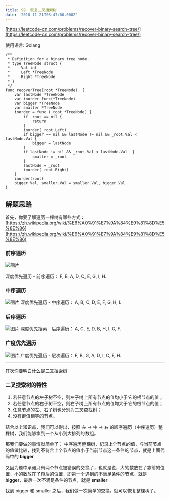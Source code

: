 ```yaml
---
title: 99. 恢复二叉搜索树
date: '2018-11-21T08:47:00.000Z'
---
```


[https://leetcode-cn.com/problems/recover-binary-search-tree/](https://leetcode-cn.com/problems/recover-binary-search-tree/)

使用语言: Golang

```golang
/**
 * Definition for a binary tree node.
 * type TreeNode struct {
 *     Val int
 *     Left *TreeNode
 *     Right *TreeNode
 * }
 */
func recoverTree(root *TreeNode)  {
    var lastNode *TreeNode
    var inorder func(*TreeNode)
    var bigger *TreeNode
    var smaller *TreeNode
    inorder = func (_root *TreeNode) {
        if _root == nil {
            return
        }
        inorder(_root.Left)
        if bigger == nil && lastNode != nil && _root.Val < lastNode.Val {
            bigger = lastNode
        }
        if lastNode != nil && _root.Val < lastNode.Val  {
            smaller = _root
        }
        lastNode = _root
        inorder(_root.Right)
    }
    inorder(root)
    bigger.Val, smaller.Val = smaller.Val, bigger.Val
}
```


## 解题思路
首先，你要了解遍历一棵树有哪些方式：[https://zh.wikipedia.org/wiki/%E6%A0%91%E7%9A%84%E9%81%8D%E5%8E%86](https://zh.wikipedia.org/wiki/%E6%A0%91%E7%9A%84%E9%81%8D%E5%8E%86)

### 前序遍历
![图片](https://upload.wikimedia.org/wikipedia/commons/thumb/d/d4/Sorted_binary_tree_preorder.svg/220px-Sorted_binary_tree_preorder.svg.png)

深度优先遍历 - 前序遍历：
F, B, A, D, C, E, G, I, H.
### 中序遍历

![图片](https://upload.wikimedia.org/wikipedia/commons/thumb/7/77/Sorted_binary_tree_inorder.svg/220px-Sorted_binary_tree_inorder.svg.png)
深度优先遍历 - 中序遍历：
A, B, C, D, E, F, G, H, I.
### 后序遍历
![图片](https://upload.wikimedia.org/wikipedia/commons/thumb/9/9d/Sorted_binary_tree_postorder.svg/220px-Sorted_binary_tree_postorder.svg.png)
深度优先搜索 - 后序遍历：
A, C, E, D, B, H, I, G, F.
### 广度优先遍历
![图片](https://upload.wikimedia.org/wikipedia/commons/thumb/d/d1/Sorted_binary_tree_breadth-first_traversal.svg/220px-Sorted_binary_tree_breadth-first_traversal.svg.png)
广度优先遍历 - 层次遍历：
F, B, G, A, D, I, C, E, H.


---

其次你要明白[什么是二叉搜索树](https://zh.wikipedia.org/wiki/%E4%BA%8C%E5%85%83%E6%90%9C%E5%B0%8B%E6%A8%B9)
### 二叉搜索树的特性
1. 若任意节点的左子树不空，则左子树上所有节点的值均小于它的根节点的值；
2. 若任意节点的右子树不空，则右子树上所有节点的值均大于它的根节点的值；
3. 任意节点的左、右子树也分别为二叉查找树；
4. 没有键值相等的节点。

结合以上知识点，我们可以得出，按照 左 -> 中 -> 右 的顺序遍历（中序遍历）整棵树，我们能够拿到一个从小到大排列的数组。

那我们要做的事情就简单了：
中序遍历整棵树，记录上个节点的值，与当前节点的值做比较，找到不符合上个节点的值小于当前节点这一条件的节点，就是上面代码中的 **bigger**

又因为题中承诺只有两个节点被错误的交换了，也就是说，大的数放在了靠前的位置，小的数放在了靠后的位置，即第一个遇到的不满足条件的节点，就是 **bigger**，最后一次不满足条件的节点，就是 **smaller**

找到 bigger 和 smaller 之后，我们做一次简单的交换，就可以恢复整棵树了。


